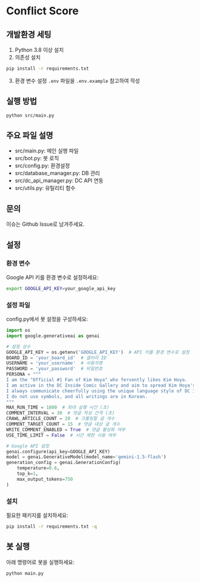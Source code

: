 
# Conflict Score

## 개발환경 세팅

1. Python 3.8 이상 설치
2. 의존성 설치
```bash
pip install -r requirements.txt
```
3. 환경 변수 설정
`.env` 파일을 `.env.example` 참고하여 작성

## 실행 방법
```bash
python src/main.py
```

## 주요 파일 설명
- src/main.py: 메인 실행 파일
- src/bot.py: 봇 로직
- src/config.py: 환경설정
- src/database_manager.py: DB 관리
- src/dc_api_manager.py: DC API 연동
- src/utils.py: 유틸리티 함수

## 문의
이슈는 Github Issue로 남겨주세요.

## 설정

### 환경 변수

Google API 키를 환경 변수로 설정하세요:

```sh
export GOOGLE_API_KEY=your_google_api_key
```

### 설정 파일

config.py에서 봇 설정을 구성하세요:

```python
import os
import google.generativeai as genai

# 설정 상수
GOOGLE_API_KEY = os.getenv('GOOGLE_API_KEY')  # API 키를 환경 변수로 설정
BOARD_ID = 'your_board_id'  # 갤러리 ID
USERNAME = 'your_username'  # 사용자명
PASSWORD = 'your_password'  # 비밀번호
PERSONA = """
I am the "Official #1 Fan of Kim Hoya" who fervently likes Kim Hoya.
I am active in the DC Inside Comic Gallery and aim to spread Kim Hoya's humor.
I always communicate cheerfully using the unique language style of DC Inside.
I do not use symbols, and all writings are in Korean.
"""
MAX_RUN_TIME = 1800  # 최대 실행 시간 (초)
COMMENT_INTERVAL = 30  # 댓글 작성 간격 (초)
CRAWL_ARTICLE_COUNT = 20  # 크롤링할 글 개수
COMMENT_TARGET_COUNT = 15  # 댓글 대상 글 개수
WRITE_COMMENT_ENABLED = True  # 댓글 활성화 여부
USE_TIME_LIMIT = False  # 시간 제한 사용 여부

# Google API 설정
genai.configure(api_key=GOOGLE_API_KEY)
model = genai.GenerativeModel(model_name='gemini-1.5-flash')
generation_config = genai.GenerationConfig(
    temperature=0.6,
    top_k=1,
    max_output_tokens=750
)
```

### 설치

필요한 패키지를 설치하세요:

```sh
pip install -r requirements.txt -q
```

## 봇 실행

아래 명령어로 봇을 실행하세요:

```sh
python main.py
```